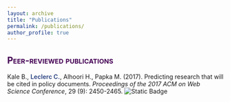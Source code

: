 ```yaml
---
layout: archive
title: "Publications"
permalink: /publications/
author_profile: true
---
```


## <span style="font-variant:small-caps;"><span style="color:#440154">**Peer-reviewed publications**</span></span>

Kale B., <span style="color:#3B528B">**Leclerc C.**</span>, Alhoori H., Papka M. (2017). Predicting research that will be cited in policy documents. *Proceedings of the 2017 ACM on Web Science Conference*, 29 (9): 2450-2465. ![Static Badge](https://img.shields.io/badge/DOI-10.1145%2F3091478.3098865) <br>
